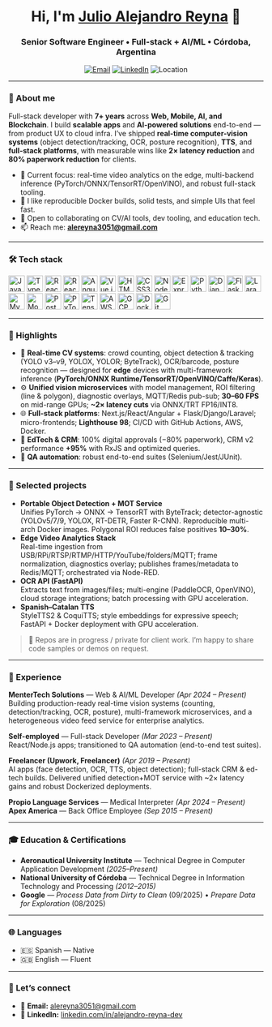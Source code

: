 <!-- Profile README for Julio Alejandro Reyna -->
<!-- Rename the repository to: <YOUR_GITHUB_USERNAME>/<YOUR_GITHUB_USERNAME> and drop this README.md in the root -->

<h1 align="center">Hi, I'm <a href="mailto:juliolaky@gmail.com">Julio Alejandro Reyna</a> 👋</h1>
<h3 align="center">Senior Software Engineer • Full-stack + AI/ML • Córdoba, Argentina</h3>
<p align="center">
  <a href="mailto:juliolaky@gmail.com"><img alt="Email" src="https://img.shields.io/badge/Email-juliolaky%40gmail.com-red?style=for-the-badge"></a>
  <a href="https://www.linkedin.com/in/julio-alejandro-reyna/"><img alt="LinkedIn" src="https://img.shields.io/badge/LinkedIn-Jul io%20Reyna-0A66C2?style=for-the-badge&logo=linkedin"></a>
  <img alt="Location" src="https://img.shields.io/badge/Córdoba-Argentina-3E8E7E?style=for-the-badge">
</p>

---

### 🧭 About me
Full-stack developer with **7+ years** across **Web, Mobile, AI, and Blockchain**. I build **scalable apps** and **AI-powered solutions** end-to-end — from product UX to cloud infra. I’ve shipped **real-time computer-vision systems** (object detection/tracking, OCR, posture recognition), **TTS**, and **full-stack platforms**, with measurable wins like **2× latency reduction** and **80% paperwork reduction** for clients.

- 🔭 Current focus: real-time video analytics on the edge, multi-backend inference (PyTorch/ONNX/TensorRT/OpenVINO), and robust full-stack tooling.
- 🧪 I like reproducible Docker builds, solid tests, and simple UIs that feel fast.
- 🤝 Open to collaborating on CV/AI tools, dev tooling, and education tech.
- 📫 Reach me: **alereyna3051@gmail.com**

---

### 🛠️ Tech stack
<p>
  <!-- Languages & Frontend -->
  <img src="https://cdn.jsdelivr.net/gh/devicons/devicon/icons/javascript/javascript-original.svg" height="32" alt="JavaScript" />
  <img src="https://cdn.jsdelivr.net/gh/devicons/devicon/icons/typescript/typescript-original.svg" height="32" alt="TypeScript" />
  <img src="https://cdn.jsdelivr.net/gh/devicons/devicon/icons/react/react-original.svg" height="32" alt="React" />
  <img src="https://cdn.jsdelivr.net/gh/devicons/devicon/icons/react/react-original.svg" height="32" alt="React Native" />
  <img src="https://cdn.jsdelivr.net/gh/devicons/devicon/icons/angularjs/angularjs-original.svg" height="32" alt="Angular" />
  <img src="https://cdn.jsdelivr.net/gh/devicons/devicon/icons/vuejs/vuejs-original.svg" height="32" alt="Vue.js" />
  <img src="https://cdn.jsdelivr.net/gh/devicons/devicon/icons/html5/html5-plain.svg" height="32" alt="HTML5" />
  <img src="https://cdn.jsdelivr.net/gh/devicons/devicon/icons/css3/css3-plain.svg" height="32" alt="CSS3" />
  <!-- Backend -->
  <img src="https://cdn.jsdelivr.net/gh/devicons/devicon/icons/nodejs/nodejs-original.svg" height="32" alt="Node.js" />
  <img src="https://cdn.jsdelivr.net/gh/devicons/devicon/icons/express/express-original.svg" height="32" alt="Express" />
  <img src="https://cdn.jsdelivr.net/gh/devicons/devicon/icons/python/python-original.svg" height="32" alt="Python" />
  <img src="https://cdn.jsdelivr.net/gh/devicons/devicon/icons/django/django-plain.svg" height="32" alt="Django" />
  <img src="https://cdn.jsdelivr.net/gh/devicons/devicon/icons/flask/flask-original.svg" height="32" alt="Flask" />
  <img src="https://cdn.jsdelivr.net/gh/devicons/devicon/icons/laravel/laravel-original-wordmark.svg" height="32" alt="Laravel" />
  <img src="https://cdn.jsdelivr.net/gh/devicons/devicon/icons/mysql/mysql-original.svg" height="32" alt="MySQL" />
  <img src="https://cdn.jsdelivr.net/gh/devicons/devicon/icons/mongodb/mongodb-original.svg" height="32" alt="MongoDB" />
  <img src="https://cdn.jsdelivr.net/gh/devicons/devicon/icons/postgresql/postgresql-original.svg" height="32" alt="PostgreSQL" />
  <!-- AI/ML -->
  <img src="https://cdn.jsdelivr.net/gh/devicons/devicon/icons/pytorch/pytorch-original.svg" height="32" alt="PyTorch" />
  <img src="https://cdn.jsdelivr.net/gh/devicons/devicon/icons/tensorflow/tensorflow-original.svg" height="32" alt="TensorFlow" />
  <!-- Cloud/Tools -->
  <img src="https://cdn.jsdelivr.net/gh/devicons/devicon/icons/amazonwebservices/amazonwebservices-original-wordmark.svg" height="32" alt="AWS" />
  <img src="https://cdn.jsdelivr.net/gh/devicons/devicon/icons/googlecloud/googlecloud-original.svg" height="32" alt="GCP" />
  <img src="https://cdn.jsdelivr.net/gh/devicons/devicon/icons/docker/docker-original.svg" height="32" alt="Docker" />
  <img src="https://cdn.jsdelivr.net/gh/devicons/devicon/icons/git/git-original.svg" height="32" alt="Git" />
</p>

---

### 🚀 Highlights
- 🧠 **Real-time CV systems**: crowd counting, object detection & tracking (YOLO v3–v9, YOLOX, YOLOR; ByteTrack), OCR/barcode, posture recognition — designed for **edge** devices with multi-framework inference (**PyTorch/ONNX Runtime/TensorRT/OpenVINO/Caffe/Keras**).
- ⚙️ **Unified vision microservices** with model management, ROI filtering (line & polygon), diagnostic overlays, MQTT/Redis pub-sub; **30–60 FPS** on mid-range GPUs; **~2× latency cuts** via ONNX/TRT FP16/INT8.
- 🌐 **Full-stack platforms**: Next.js/React/Angular + Flask/Django/Laravel; micro-frontends; **Lighthouse 98**; CI/CD with GitHub Actions, AWS, Docker.
- 🏥 **EdTech & CRM**: 100% digital approvals (−80% paperwork), CRM v2 performance **+95%** with RxJS and optimized queries.
- 🧪 **QA automation**: robust end-to-end suites (Selenium/Jest/JUnit).

---

### 🔎 Selected projects
- **Portable Object Detection + MOT Service**  
  Unifies PyTorch → ONNX → TensorRT with ByteTrack; detector-agnostic (YOLOv5/7/9, YOLOX, RT-DETR, Faster R-CNN). Reproducible multi-arch Docker images. Polygonal ROI reduces false positives **10–30%**.
- **Edge Video Analytics Stack**  
  Real-time ingestion from USB/RPi/RTSP/RTMP/HTTP/YouTube/folders/MQTT; frame normalization, diagnostics overlay; publishes frames/metadata to Redis/MQTT; orchestrated via Node-RED.
- **OCR API (FastAPI)**  
  Extracts text from images/files; multi-engine (PaddleOCR, OpenVINO), cloud storage integrations; batch processing with GPU acceleration.
- **Spanish–Catalan TTS**  
  StyleTTS2 & CoquiTTS; style embeddings for expressive speech; FastAPI + Docker deployment with GPU acceleration.

> 🔗 Repos are in progress / private for client work. I’m happy to share code samples or demos on request.

---

### 💼 Experience
**MenterTech Solutions** — Web & AI/ML Developer *(Apr 2024 – Present)*  
Building production-ready real-time vision systems (counting, detection/tracking, OCR, posture), multi-framework microservices, and a heterogeneous video feed service for enterprise analytics.

**Self-employed** — Full-stack Developer *(Mar 2023 – Present)*  
React/Node.js apps; transitioned to QA automation (end-to-end test suites).

**Freelancer (Upwork, Freelancer)** *(Apr 2019 – Present)*  
AI apps (face detection, OCR, TTS, object detection); full-stack CRM & ed-tech builds. Delivered unified detection+MOT service with ~2× latency gains and robust Dockerized deployments.

**Propio Language Services** — Medical Interpreter *(Apr 2024 – Present)*  
**Apex America** — Back Office Employee *(Sep 2015 – Present)*

---

### 🎓 Education & Certifications
- **Aeronautical University Institute** — Technical Degree in Computer Application Development *(2025–Present)*  
- **National University of Córdoba** — Technical Degree in Information Technology and Processing *(2012–2015)*  
- **Google** — *Process Data from Dirty to Clean* (09/2025) • *Prepare Data for Exploration* (08/2025)

---

### 🌐 Languages
- 🇪🇸 Spanish — Native  
- 🇬🇧 English — Fluent

---

### 🤝 Let’s connect
- 💌 **Email:** [alereyna3051@gmail.com](mailto:alereyna3051@gmail.com)  
- 💼 **LinkedIn:** [linkedin.com/in/alejandro-reyna-dev](https://www.linkedin.com/in/alejandro-reyna-dev/)


<!-- Optional: GitHub stats (consider enabling once repos exist)
<p align="center">
  <img src="https://github-readme-streak-stats.herokuapp.com?user=<YOUR_GITHUB_USERNAME>&theme=default" alt="GitHub Streak" />
  <img src="https://github-readme-stats.vercel.app/api?username=<YOUR_GITHUB_USERNAME>&show_icons=true" alt="GitHub Stats" />
</p>
-->
